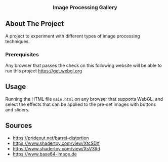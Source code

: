 <br />
<div align="center">
<h3 align="center">Image Processing Gallery</h3>
</div>


<!-- ABOUT THE PROJECT -->
## About The Project

A project to experiment with different types of image processing techniques. 

### Prerequisites

Any browser that passes the check on this following website will be able to run this project
https://get.webgl.org

<!-- USAGE EXAMPLES -->
## Usage

Running the HTML file `main.html` on any browser that supports WebGL, and select the effects that can be applied to the pre-set images with buttons and sliders.


<!-- ACKNOWLEDGMENTS -->
## Sources

* https://prideout.net/barrel-distortion 
* https://www.shadertoy.com/view/XtcSDX 
* https://www.shadertoy.com/view/XsV3Rd 
* https://www.base64-image.de 

